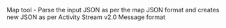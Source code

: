 Map tool - Parse the input JSON as per the map JSON format and creates new JSON as per Activity Stream v2.0 Message format
